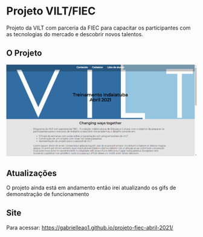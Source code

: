 # Projeto VILT/FIEC

Projeto da VILT com parceria da FIEC para capacitar os participantes com as tecnologias do mercado e descobrir novos talentos.


## O Projeto
![enter image description here](https://github.com/Gabrielleao1/projeto-fiec-abril-2021/blob/main/site.gif?raw=true)


## Atualizações 
O projeto ainda está em andamento então irei atualizando os gifs de demonstração de funcionamento 

## Site 
Para acessar: https://gabrielleao1.github.io/projeto-fiec-abril-2021/
